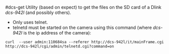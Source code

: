 #dcs-get
Utility (based on expect) to get the files on the SD card of a Dlink *dcs-942l* (and possibly others).

* Only uses telnet.
* telnetd must be started on the camera using this command (where _dcs-942l_ is the ip address of the camera):
```
curl  --user admin:110684sa --referer http://dcs-942l/it/mainFrame.cgi http://dcs-942l/cgi/admin/telnetd.cgi?command=on
```
